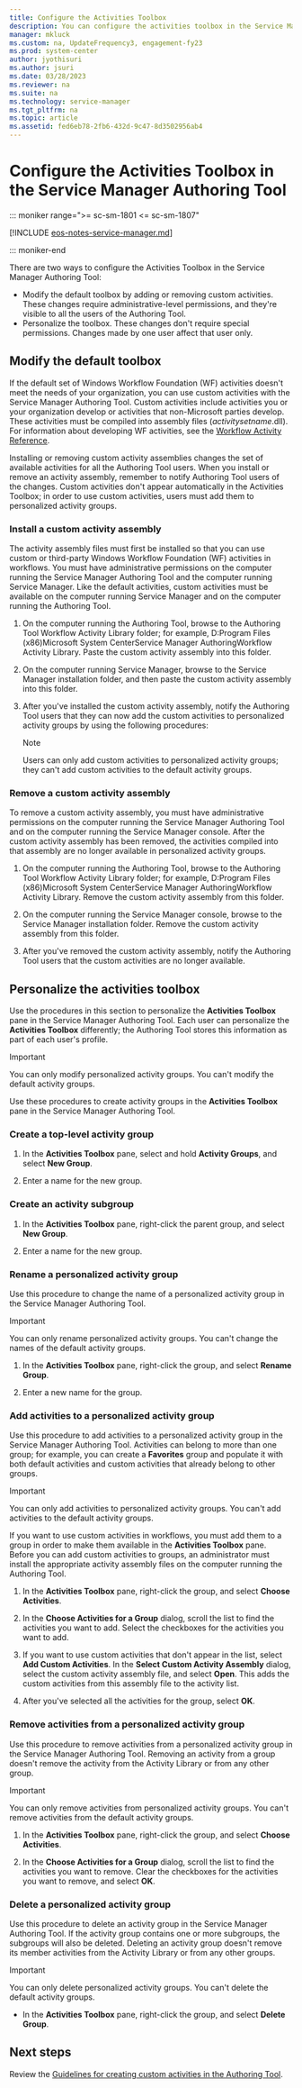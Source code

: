 ```yaml
---
title: Configure the Activities Toolbox
description: You can configure the activities toolbox in the Service Manager Authoring Tool to add or remove custom activities and to personalize it.
manager: mkluck
ms.custom: na, UpdateFrequency3, engagement-fy23
ms.prod: system-center
author: jyothisuri
ms.author: jsuri
ms.date: 03/28/2023
ms.reviewer: na
ms.suite: na
ms.technology: service-manager
ms.tgt_pltfrm: na
ms.topic: article
ms.assetid: fed6eb78-2fb6-432d-9c47-8d3502956ab4
---
```


# Configure the Activities Toolbox in the Service Manager Authoring Tool

::: moniker range=">= sc-sm-1801 <= sc-sm-1807"

[!INCLUDE [eos-notes-service-manager.md](../includes/eos-notes-service-manager.md)]

::: moniker-end

There are two ways to configure the Activities Toolbox in the Service Manager Authoring Tool:

- Modify the default toolbox by adding or removing custom activities. These changes require administrative-level permissions, and they're visible to all the users of the Authoring Tool.
- Personalize the toolbox. These changes don't require special permissions. Changes made by one user affect that user only.

## Modify the default toolbox

If the default set of Windows Workflow Foundation (WF) activities doesn't meet the needs of your organization, you can use custom activities with the Service Manager Authoring Tool. Custom activities include activities you or your organization develop or activities that non-Microsoft parties develop. These activities must be compiled into assembly files (*activitysetname*.dll). For information about developing WF activities, see the [Workflow Activity Reference](/previous-versions/system-center/system-center-2012-R2/hh495535(v=sc.12)).

Installing or removing custom activity assemblies changes the set of available activities for all the Authoring Tool users. When you install or remove an activity assembly, remember to notify Authoring Tool users of the changes. Custom activities don't appear automatically in the Activities Toolbox; in order to use custom activities, users must add them to personalized activity groups.

### Install a custom activity assembly

The activity assembly files must first be installed so that you can use custom or third-party Windows Workflow Foundation (WF) activities in workflows. You must have administrative permissions on the computer running the Service Manager Authoring Tool and the computer running Service Manager. Like the default activities, custom activities must be available on the computer running Service Manager and on the computer running the Authoring Tool.

1. On the computer running the Authoring Tool, browse to the Authoring Tool Workflow Activity Library folder; for example, D:Program Files (x86)Microsoft System CenterService Manager  AuthoringWorkflow Activity Library. Paste the custom activity assembly into this folder.

2. On the computer running Service Manager, browse to the Service Manager installation folder, and then paste the custom activity assembly into this folder.

3. After you've installed the custom activity assembly, notify the Authoring Tool users that they can now add the custom activities to personalized activity groups by using the following procedures:

    > [!NOTE]
    > Users can only add custom activities to personalized activity groups; they can't add custom activities to the default activity groups.

### Remove a custom activity assembly

To remove a custom activity assembly, you must have administrative permissions on the computer running the Service Manager Authoring Tool and on the computer running the Service Manager console. After the custom activity assembly has been removed, the activities compiled into that assembly are no longer available in personalized activity groups.

1. On the computer running the Authoring Tool, browse to the Authoring Tool Workflow Activity Library folder; for example, D:Program Files (x86)Microsoft System CenterService Manager AuthoringWorkflow Activity Library. Remove the custom activity assembly from this folder.

2. On the computer running the Service Manager console, browse to the Service Manager installation folder. Remove the custom activity assembly from this folder.

3. After you've removed the custom activity assembly, notify the Authoring Tool users that the custom activities are no longer available.

## Personalize the activities toolbox

Use the procedures in this section to personalize the **Activities Toolbox** pane in the Service Manager Authoring Tool. Each user can personalize the **Activities Toolbox** differently; the Authoring Tool stores this information as part of each user's profile.

> [!IMPORTANT]
> You can only modify personalized activity groups. You can't modify the default activity groups.

Use these procedures to create activity groups in the **Activities Toolbox** pane in the Service Manager Authoring Tool.

### Create a top-level activity group

1. In the **Activities Toolbox** pane, select and hold **Activity Groups**, and select **New Group**.

2. Enter a name for the new group.

### Create an activity subgroup

1. In the **Activities Toolbox** pane, right-click the parent group, and select **New Group**.

2. Enter a name for the new group.

### Rename a personalized activity group

Use this procedure to change the name of a personalized activity group in the Service Manager Authoring Tool.

> [!IMPORTANT]
> You can only rename personalized activity groups. You can't change the names of the default activity groups.

1. In the **Activities Toolbox** pane, right-click the group, and select **Rename Group**.

2. Enter a new name for the group.

### Add activities to a personalized activity group

Use this procedure to add activities to a personalized activity group in the Service Manager Authoring Tool. Activities can belong to more than one group; for example, you can create a **Favorites** group and populate it with both default activities and custom activities that already belong to other groups.

> [!IMPORTANT]
> You can only add activities to personalized activity groups. You can't add activities to the default activity groups.

If you want to use custom activities in workflows, you must add them to a group in order to make them available in the **Activities Toolbox** pane. Before you can add custom activities to groups, an administrator must install the appropriate activity assembly files on the computer running the Authoring Tool.

1. In the **Activities Toolbox** pane, right-click the group, and select **Choose Activities**.

2. In the **Choose Activities for a Group** dialog, scroll the list to find the activities you want to add. Select the checkboxes for the activities you want to add.

3. If you want to use custom activities that don't appear in the list, select **Add Custom Activities**. In the **Select Custom Activity Assembly** dialog, select the custom activity assembly file, and select **Open**. This adds the custom activities from this assembly file to the activity list.

4. After you've selected all the activities for the group, select **OK**.

### Remove activities from a personalized activity group

Use this procedure to remove activities from a personalized activity group in the Service Manager Authoring Tool. Removing an activity from a group doesn't remove the activity from the Activity Library or from any other group.

> [!IMPORTANT]
> You can only remove activities from personalized activity groups. You can't remove activities from the default activity groups.

1. In the **Activities Toolbox** pane, right-click the group, and select **Choose Activities**.

2. In the **Choose Activities for a Group** dialog, scroll the list to find the activities you want to remove. Clear the checkboxes for the activities you want to remove, and select **OK**.

### Delete a personalized activity group

Use this procedure to delete an activity group in the Service Manager Authoring Tool. If the activity group contains one or more subgroups, the subgroups will also be deleted. Deleting an activity group doesn't remove its member activities from the Activity Library or from any other groups.

> [!IMPORTANT]
> You can only delete personalized activity groups. You can't delete the default activity groups.

- In the **Activities Toolbox** pane, right-click the group, and select **Delete Group**.


## Next steps

Review the [Guidelines for creating custom activities in the Authoring Tool](create-custom-activities.md).